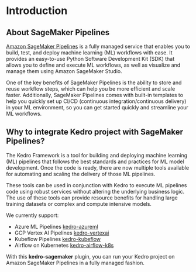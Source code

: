 # Introduction

## About SageMaker Pipelines
[Amazon SageMaker Pipelines](https://aws.amazon.com/sagemaker/pipelines/) is a fully managed service that enables you to build, test, and deploy machine learning (ML) workflows with ease. It provides an easy-to-use Python Software Development Kit (SDK) that allows you to define and execute ML workflows, as well as visualize and manage them using Amazon SageMaker Studio.

One of the key benefits of SageMaker Pipelines is the ability to store and reuse workflow steps, which can help you be more efficient and scale faster. Additionally, SageMaker Pipelines comes with built-in templates to help you quickly set up CI/CD (continuous integration/continuous delivery) in your ML environment, so you can get started quickly and streamline your ML workflows.

## Why to integrate Kedro project with SageMaker Pipelines?

The Kedro Framework is a tool for building and deploying machine learning (ML) pipelines that follows the best standards and practices for ML model development. Once the code is ready, there are now multiple tools available for automating and scaling the delivery of those ML pipelines.

These tools can be used in conjunction with Kedro to execute ML pipelines code using robust services without altering the underlying business logic. 
The use of these tools can provide resource benefits for handling large training datasets or complex and compute intensive models. 

We currently support:
* Azure ML Pipelines [kedro-azureml](https://github.com/getindata/kedro-azureml)
* GCP Vertex AI Pipelines [kedro-vertexai](https://github.com/getindata/kedro-vertexai)
* Kubeflow Pipelines [kedro-kubeflow](https://github.com/getindata/kedro-kubeflow)
* Airflow on Kubernetes [kedro-airflow-k8s](https://github.com/getindata/kedro-airflow-k8s)

With this **kedro-sagemaker** plugin, you can run your Kedro project on Amazon SageMaker Pipelines in a fully managed fashion.
